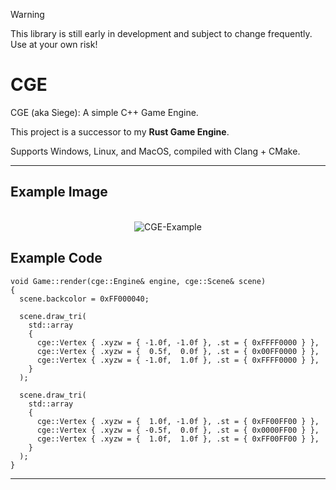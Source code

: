 > [!WARNING]
> This library is still early in development and subject to change frequently. Use at your own risk!

# CGE

CGE (aka Siege): A simple C++ Game Engine.

This project is a successor to my **Rust Game Engine**.

Supports Windows, Linux, and MacOS, compiled with Clang + CMake.

---

## Example Image

<p align="center">
  </br>
  <img alt="CGE-Example" src="https://github.com/SuperLuigiLinked/CGE/assets/65352263/4a251db0-8e54-4270-bce9-aa7a70259244">
</p>

## Example Code

```
void Game::render(cge::Engine& engine, cge::Scene& scene)
{
  scene.backcolor = 0xFF000040;
  
  scene.draw_tri(
    std::array
    {
      cge::Vertex { .xyzw = { -1.0f, -1.0f }, .st = { 0xFFFF0000 } },
      cge::Vertex { .xyzw = {  0.5f,  0.0f }, .st = { 0x00FF0000 } },
      cge::Vertex { .xyzw = { -1.0f,  1.0f }, .st = { 0xFFFF0000 } },
    }
  );
  
  scene.draw_tri(
    std::array
    {
      cge::Vertex { .xyzw = {  1.0f, -1.0f }, .st = { 0xFF00FF00 } },
      cge::Vertex { .xyzw = { -0.5f,  0.0f }, .st = { 0x0000FF00 } },
      cge::Vertex { .xyzw = {  1.0f,  1.0f }, .st = { 0xFF00FF00 } },
    }
  );
}
```

---
